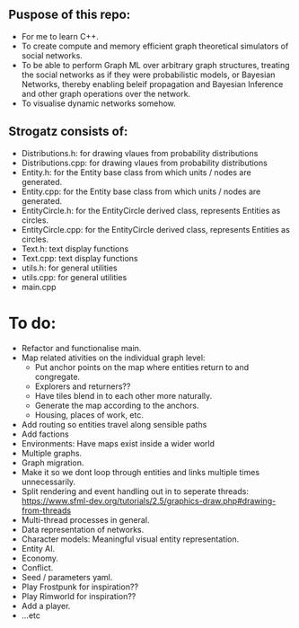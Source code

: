 ## Puspose of this repo:
- For me to learn C++.
- To create compute and memory efficient graph theoretical simulators of social networks.
- To be able to perform Graph ML over arbitrary graph structures, treating the social networks as if they were probabilistic models, or Bayesian Networks, thereby enabling beleif propagation and Bayesian Inference and other graph operations over the network.
- To visualise dynamic networks somehow.

## Strogatz consists of:
- Distributions.h: for drawing vlaues from probability distributions
- Distributions.cpp: for drawing vlaues from probability distributions
- Entity.h: for the Entity base class from which units / nodes are generated.
- Entity.cpp: for the Entity base class from which units / nodes are generated.
- EntityCircle.h: for the EntityCircle derived class, represents Entities as circles.
- EntityCircle.cpp: for the EntityCircle derived class, represents Entities as circles.
- Text.h: text display functions
- Text.cpp: text display functions
- utils.h: for general utilities
- utils.cpp: for general utilities
- main.cpp

# To do:
- Refactor and functionalise main.
- Map related ativities on the individual graph level:
  - Put anchor points on the map where entities return to and congregate.
  - Explorers and returners??
  - Have tiles blend in to each other more naturally.
  - Generate the map according to the anchors.
  - Housing, places of work, etc.
- Add routing so entities travel along sensible paths
- Add factions
- Environments: Have maps exist inside a wider world
- Multiple graphs.
- Graph migration.
- Make it so we dont loop through entities and links multiple times unnecessarily.
- Split rendering and event handling out in to seperate threads: 
	https://www.sfml-dev.org/tutorials/2.5/graphics-draw.php#drawing-from-threads
- Multi-thread processes in general.
- Data representation of networks.
- Character models: Meaningful visual entity representation.
- Entity AI.
- Economy.
- Conflict.
- Seed / parameters yaml.
- Play Frostpunk for inspiration??
- Play Rimworld for inspiration??
- Add a player.
- ...etc
